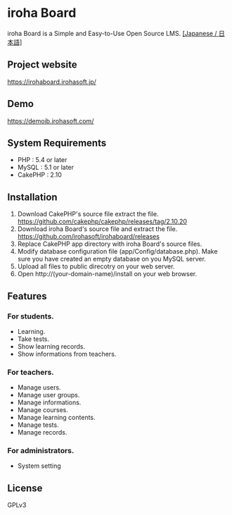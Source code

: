 # iroha Board
iroha Board is a Simple and Easy-to-Use Open Source LMS.  [[Japanese / 日本語]](/README.jp.md)

## Project website
https://irohaboard.irohasoft.jp/

## Demo
https://demoib.irohasoft.com/

## System Requirements
* PHP : 5.4 or later
* MySQL : 5.1 or later
* CakePHP : 2.10

## Installation
1. Download CakePHP's source file extract the file.
https://github.com/cakephp/cakephp/releases/tag/2.10.20
2. Download iroha Board's source file and extract the file.
https://github.com/irohasoft/irohaboard/releases
3. Replace CakePHP app directory with iroha Board's source files.
4. Modify database configuration file (app/Config/database.php).
Make sure you have created an empty database on you MySQL server.
5. Upload all files to public direcotry on your web server.
6. Open http://(your-domain-name)/install on your web browser.

## Features

### For students.

- Learning.
- Take tests.
- Show learning records.
- Show informations from teachers.

### For teachers.
- Manage users.
- Manage user groups.
- Manage informations.
- Manage courses.
- Manage learning contents.
- Manage tests.
- Manage records.

### For administrators.
- System setting

## License
GPLv3

